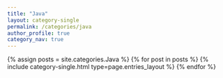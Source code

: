 ```yaml
---
title: "Java"
layout: category-single
permalink: /categories/java
author_profile: true
category_nav: true
---
```


{% assign posts = site.categories.Java %}
{% for post in posts %} {% include category-single.html type=page.entries_layout %} {% endfor %}